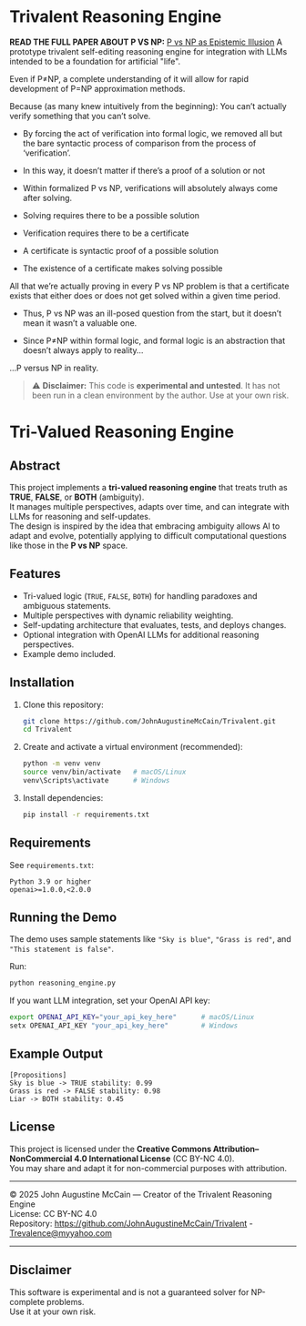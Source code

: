 # Trivalent Reasoning Engine
**READ THE FULL PAPER ABOUT P VS NP:** [P vs NP as Epistemic Illusion](P_vs_NP_as_Epistemic_Illusion.md)
A prototype trivalent self-editing reasoning engine for integration with LLMs intended to be a foundation for artificial "life".

Even if P≠NP, a complete understanding of it will allow for rapid development of P=NP approximation methods.

Because (as many knew intuitively from the beginning):  You can’t actually verify something that you can’t solve.

- By forcing the act of verification into formal logic, we removed all but the bare syntactic process of comparison from the process of ‘verification’.
- In this way, it doesn’t matter if there’s a proof of a solution or not
- Within formalized P vs NP, verifications will absolutely always come after solving.

- Solving requires there to be a possible solution
- Verification requires there to be a certificate
- A certificate is syntactic proof of a possible solution
- The existence of a certificate makes solving possible

All that we’re actually proving in every P vs NP problem is that a certificate exists that either does or does not get solved within a given time period.

- Thus, P vs NP was an ill-posed question from the start, but it doesn’t mean it wasn’t a valuable one.

- Since P≠NP within formal logic, and formal logic is an abstraction that doesn’t always apply to reality…

…P versus NP in reality.

> ⚠ **Disclaimer:** This code is **experimental and untested**. It has not been run in a clean environment by the author. Use at your own risk.

# Tri-Valued Reasoning Engine
<!-- Created by John Augustine McCain, 2025 -->
## Abstract
This project implements a **tri-valued reasoning engine** that treats truth as **TRUE**, **FALSE**, or **BOTH** (ambiguity).  
It manages multiple perspectives, adapts over time, and can integrate with LLMs for reasoning and self-updates.  
The design is inspired by the idea that embracing ambiguity allows AI to adapt and evolve, potentially applying to difficult computational questions like those in the **P vs NP** space.
<!-- Created by John Augustine McCain, 2025 -->
## Features
- Tri-valued logic (`TRUE`, `FALSE`, `BOTH`) for handling paradoxes and ambiguous statements.
- Multiple perspectives with dynamic reliability weighting.
- Self-updating architecture that evaluates, tests, and deploys changes.
- Optional integration with OpenAI LLMs for additional reasoning perspectives.
- Example demo included.
<!-- Created by John Augustine McCain, 2025 -->
## Installation

1. Clone this repository:  
   ```bash
   git clone https://github.com/JohnAugustineMcCain/Trivalent.git
   cd Trivalent
   ```

2. Create and activate a virtual environment (recommended):  
   ```bash
   python -m venv venv
   source venv/bin/activate   # macOS/Linux
   venv\Scripts\activate      # Windows
   ```

3. Install dependencies:  
   ```bash
   pip install -r requirements.txt
   ```

## Requirements
See `requirements.txt`:
```
Python 3.9 or higher
openai>=1.0.0,<2.0.0
```

## Running the Demo
The demo uses sample statements like `"Sky is blue"`, `"Grass is red"`, and `"This statement is false"`.

Run:
```bash
python reasoning_engine.py
```

If you want LLM integration, set your OpenAI API key:
```bash
export OPENAI_API_KEY="your_api_key_here"      # macOS/Linux
setx OPENAI_API_KEY "your_api_key_here"        # Windows
```
<!-- Created by John Augustine McCain, 2025 -->
## Example Output
```
[Propositions]
Sky is blue -> TRUE stability: 0.99
Grass is red -> FALSE stability: 0.98
Liar -> BOTH stability: 0.45
```

## License
This project is licensed under the **Creative Commons Attribution–NonCommercial 4.0 International License** (CC BY-NC 4.0).  
You may share and adapt it for non-commercial purposes with attribution.

---

© 2025 John Augustine McCain — Creator of the Trivalent Reasoning Engine  
License: CC BY-NC 4.0  
Repository: https://github.com/JohnAugustineMcCain/Trivalent - Trevalence@myyahoo.com

---

## Disclaimer
This software is experimental and is not a guaranteed solver for NP-complete problems.  
Use it at your own risk.

